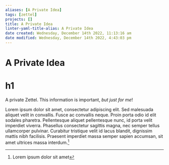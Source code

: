 ```yaml
---
aliases: [A Private Idea]
tags: [zettel]
projects: []
title: A Private Idea
linter-yaml-title-alias: A Private Idea
date created: Wednesday, December 14th 2022, 11:13:16 am
date modified: Wednesday, December 14th 2022, 4:43:03 pm
---
```


# A Private Idea

# h1

A private Zettel. This information is important, *but just for me*!

Lorem ipsum dolor sit amet, consectetur adipiscing elit. Sed malesuada aliquet velit in convallis. Fusce ac convallis neque. Proin porta odio id elit sodales pharetra. Pellentesque aliquet pellentesque nunc, id porta velit imperdiet viverra. Phasellus consectetur sagittis magna, nec semper tellus ullamcorper pulvinar. Curabitur tristique velit id lacus blandit, dignissim mattis nibh facilisis. Praesent imperdiet massa semper sapien accumsan, sit amet ultrices massa interdum.[^1]

[^1]: Lorem ipsum dolor sit amet